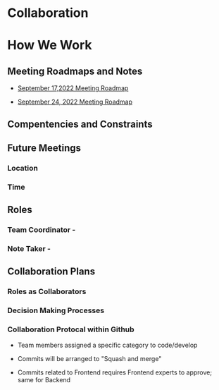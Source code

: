 # Collaboration

# How We Work

## Meeting Roadmaps and Notes

  - [September 17,2022 Meeting Roadmap](https://docs.google.com/document/d/1xGwzPeO5bRwFexNZ1x51XkpPOoj9IC9leBPWMp0YnSE/)

  - [September 24, 2022 Meeting Roadmap](https://docs.google.com/document/d/1MLXXVQ8TWF2TQFtqd9RslaYfRg20jKQEV8095BiPgpo/)
  
## Compentencies and Constraints

## Future Meetings
  ### Location
  
  ### Time
  
## Roles
  ### Team Coordinator - 
  
  ### Note Taker -
  
## Collaboration Plans
  ### Roles as Collaborators
  
  ### Decision Making Processes
  
  ### Collaboration Protocal within Github
  
   - Team members assigned a specific category to code/develop
    
   - Commits will be arranged to "Squash and merge"
    
   - Commits related to Frontend requires Frontend experts to approve; same for Backend
